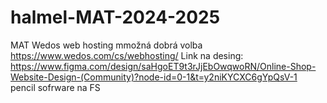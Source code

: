 # halmel-MAT-2024-2025
MAT
Wedos web hosting mmožná dobrá volba https://www.wedos.com/cs/webhosting/ 
Link na desing: https://www.figma.com/design/saHgoET9t3rJjEbOwqwoRN/Online-Shop-Website-Design-(Community)?node-id=0-1&t=y2niKYCXC6gYpQsV-1  
pencil sofrware na FS
